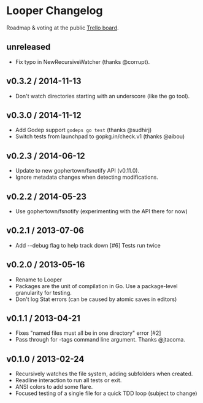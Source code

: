 # Looper Changelog

Roadmap & voting at the public [Trello board](https://trello.com/b/VvblYiSE).

## unreleased

* Fix typo in NewRecursiveWatcher (thanks @corrupt).

## v0.3.2 / 2014-11-13

* Don't watch directories starting with an underscore (like the go tool).

## v0.3.0 / 2014-11-12

* Add Godep support `godeps go test` (thanks @sudhirj)
* Switch tests from launchpad to gopkg.in/check.v1 (thanks @aibou)

## v0.2.3 / 2014-06-12

* Update to new gophertown/fsnotify API (v0.11.0).
* Ignore metadata changes when detecting modifications.

## v0.2.2 / 2014-05-23

* Use gophertown/fsnotify (experimenting with the API there for now)

## v0.2.1 / 2013-07-06

* Add --debug flag to help track down [#6] Tests run twice

## v0.2.0 / 2013-05-16

* Rename to Looper
* Packages are the unit of compilation in Go. Use a package-level granularity for testing.
* Don't log Stat errors (can be caused by atomic saves in editors)

## v0.1.1 / 2013-04-21

* Fixes "named files must all be in one directory" error [#2]
* Pass through for -tags command line argument. Thanks @jtacoma.

## v0.1.0 / 2013-02-24

* Recursively watches the file system, adding subfolders when created.
* Readline interaction to run all tests or exit.
* ANSI colors to add some flare.
* Focused testing of a single file for a quick TDD loop (subject to change)
